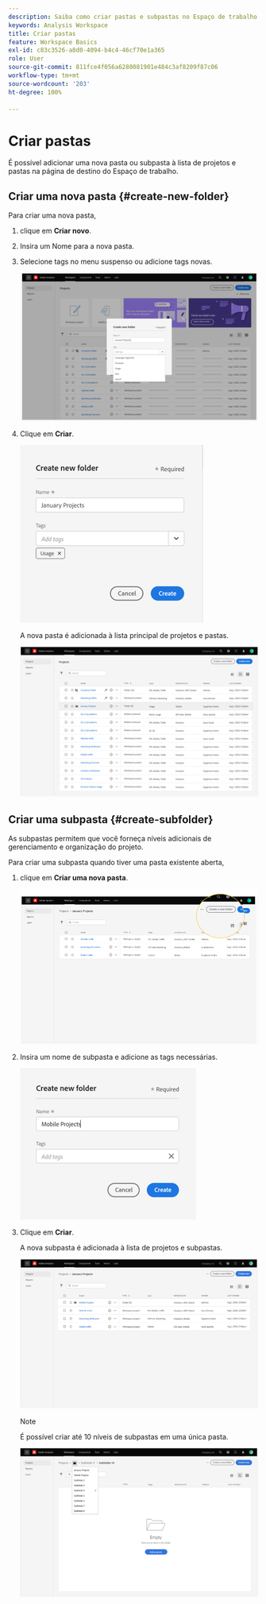 ```yaml
---
description: Saiba como criar pastas e subpastas no Espaço de trabalho
keywords: Analysis Workspace
title: Criar pastas
feature: Workspace Basics
exl-id: c83c3526-a8d0-4094-b4c4-46cf70e1a365
role: User
source-git-commit: 811fce4f056a6280081901e484c3af8209f87c06
workflow-type: tm+mt
source-wordcount: '203'
ht-degree: 100%

---
```


# Criar pastas

É possível adicionar uma nova pasta ou subpasta à lista de projetos e pastas na página de destino do Espaço de trabalho.

## Criar uma nova pasta {#create-new-folder}

Para criar uma nova pasta,

1. clique em **Criar novo**.

1. Insira um Nome para a nova pasta.

1. Selecione tags no menu suspenso ou adicione tags novas.

   ![Janela Criar nova pasta mostrando o nome da nova pasta e a lista de tags disponíveis.](/help/analysis-workspace/build-workspace-project/assets/select-tags.png)

1. Clique em **Criar**.

   ![Clique em Criar.](/help/analysis-workspace/build-workspace-project/assets/create.png)

   A nova pasta é adicionada à lista principal de projetos e pastas.

   ![A página de destino Projetos mostrando a lista atualizada de projetos e pastas.](/help/analysis-workspace/build-workspace-project/assets/create-new-listed.png)

## Criar uma subpasta {#create-subfolder}

As subpastas permitem que você forneça níveis adicionais de gerenciamento e organização do projeto.

Para criar uma subpasta quando tiver uma pasta existente aberta,

1. clique em **Criar uma nova pasta**.

   ![Clique em Criar uma nova pasta.](/help/analysis-workspace/build-workspace-project/assets/create-subfolder2.png)

1. Insira um nome de subpasta e adicione as tags necessárias.

   ![A janela Criar nova pasta com o novo nome e o campo Tags.](/help/analysis-workspace/build-workspace-project/assets/create-subfolder-name.png)

1. Clique em **Criar**.

   A nova subpasta é adicionada à lista de projetos e subpastas.

   ![Clique em Criar.](/help/analysis-workspace/build-workspace-project/assets/create-subfolder-added.png)

   >[!NOTE]
   >
   >É possível criar até 10 níveis de subpastas em uma única pasta.

   ![A lista suspensa de pastas mostra todas as subpastas contidas na pasta.](/help/analysis-workspace/build-workspace-project/assets/create-subfolder-limit.png)
